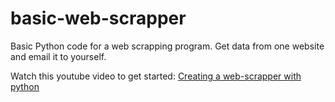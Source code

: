 # basic-web-scrapper
Basic Python code for a web scrapping program. Get data from one website and email it to yourself. 

Watch this youtube video to get started:
[Creating a web-scrapper with python](https://www.youtube.com/watch?v=xOz4Gae33t0)
